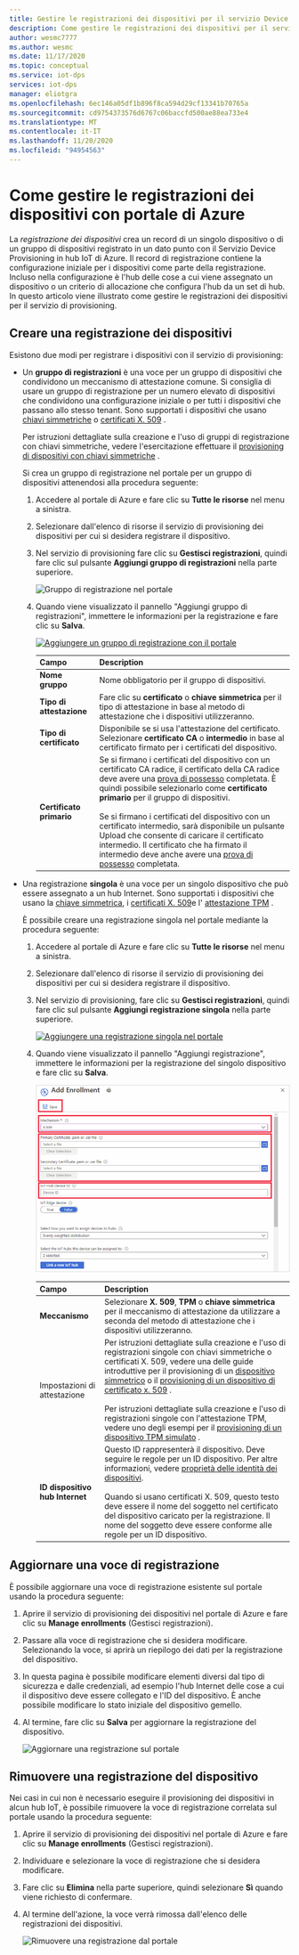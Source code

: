```yaml
---
title: Gestire le registrazioni dei dispositivi per il servizio Device provisioning in hub Azure nel portale di Azure
description: Come gestire le registrazioni dei dispositivi per il servizio Device provisioning (DPS) nell'portale di Azure
author: wesmc7777
ms.author: wesmc
ms.date: 11/17/2020
ms.topic: conceptual
ms.service: iot-dps
services: iot-dps
manager: eliotgra
ms.openlocfilehash: 6ec146a05df1b896f8ca594d29cf13341b70765a
ms.sourcegitcommit: cd9754373576d6767c06baccfd500ae88ea733e4
ms.translationtype: MT
ms.contentlocale: it-IT
ms.lasthandoff: 11/20/2020
ms.locfileid: "94954563"
---
```

# <a name="how-to-manage-device-enrollments-with-azure-portal"></a>Come gestire le registrazioni dei dispositivi con portale di Azure

La *registrazione dei dispositivi* crea un record di un singolo dispositivo o di un gruppo di dispositivi registrato in un dato punto con il Servizio Device Provisioning in hub IoT di Azure. Il record di registrazione contiene la configurazione iniziale per i dispositivi come parte della registrazione. Incluso nella configurazione è l'hub delle cose a cui viene assegnato un dispositivo o un criterio di allocazione che configura l'hub da un set di hub. In questo articolo viene illustrato come gestire le registrazioni dei dispositivi per il servizio di provisioning.


## <a name="create-a-device-enrollment"></a>Creare una registrazione dei dispositivi

Esistono due modi per registrare i dispositivi con il servizio di provisioning:

* Un **gruppo di registrazioni** è una voce per un gruppo di dispositivi che condividono un meccanismo di attestazione comune. Si consiglia di usare un gruppo di registrazione per un numero elevato di dispositivi che condividono una configurazione iniziale o per tutti i dispositivi che passano allo stesso tenant. Sono supportati i dispositivi che usano [chiavi simmetriche](concepts-symmetric-key-attestation.md) o [certificati X. 509](concepts-x509-attestation.md) . 

    Per istruzioni dettagliate sulla creazione e l'uso di gruppi di registrazione con chiavi simmetriche, vedere l'esercitazione effettuare il [provisioning di dispositivi con chiavi simmetriche](how-to-legacy-device-symm-key.md) .

    Si crea un gruppo di registrazione nel portale per un gruppo di dispositivi attenendosi alla procedura seguente:

    1. Accedere al portale di Azure e fare clic su **Tutte le risorse** nel menu a sinistra.  
    1. Selezionare dall'elenco di risorse il servizio di provisioning dei dispositivi per cui si desidera registrare il dispositivo.  
    1. Nel servizio di provisioning fare clic su **Gestisci registrazioni**, quindi fare clic sul pulsante **Aggiungi gruppo di registrazioni** nella parte superiore.  
     
        ![Gruppo di registrazione nel portale](./media/how-to-manage-enrollments/add-group-enrollment.png)
        
    1. Quando viene visualizzato il pannello "Aggiungi gruppo di registrazioni", immettere le informazioni per la registrazione e fare clic su **Salva**.  
     
        [![Aggiungere un gruppo di registrazione con il portale](./media/how-to-manage-enrollments/group-enrollment.png)](./media/how-to-manage-enrollments/group-enrollment.png#lightbox)
        
        | Campo | Description |
        | :--- | :--- |
        | **Nome gruppo** | Nome obbligatorio per il gruppo di dispositivi. |
        | **Tipo di attestazione** | Fare clic su **certificato** o **chiave simmetrica** per il tipo di attestazione in base al metodo di attestazione che i dispositivi utilizzeranno. |
        | **Tipo di certificato** | Disponibile se si usa l'attestazione del certificato. Selezionare **certificato CA** o **intermedio** in base al certificato firmato per i certificati del dispositivo. |
        | **Certificato primario** | Se si firmano i certificati del dispositivo con un certificato CA radice, il certificato della CA radice deve avere una [prova di possesso](how-to-verify-certificates.md) completata. È quindi possibile selezionarlo come **certificato primario** per il gruppo di dispositivi.<br><br>Se si firmano i certificati del dispositivo con un certificato intermedio, sarà disponibile un pulsante Upload che consente di caricare il certificato intermedio. Il certificato che ha firmato il intermedio deve anche avere una [prova di possesso](how-to-verify-certificates.md) completata. |

        
    

* Una registrazione **singola** è una voce per un singolo dispositivo che può essere assegnato a un hub Internet. Sono supportati i dispositivi che usano la [chiave simmetrica](concepts-symmetric-key-attestation.md), i [certificati X. 509](concepts-x509-attestation.md)e l' [attestazione TPM](concepts-tpm-attestation.md) . 

    È possibile creare una registrazione singola nel portale mediante la procedura seguente:

    1. Accedere al portale di Azure e fare clic su **Tutte le risorse** nel menu a sinistra.
    1. Selezionare dall'elenco di risorse il servizio di provisioning dei dispositivi per cui si desidera registrare il dispositivo.
    1. Nel servizio di provisioning, fare clic su **Gestisci registrazioni**, quindi fare clic sul pulsante **Aggiungi registrazione singola** nella parte superiore.   

       [![Aggiungere una registrazione singola nel portale](./media/how-to-manage-enrollments/add-individual-enrollment.png)](./media/how-to-manage-enrollments/add-individual-enrollment.png#lightbox)

    1. Quando viene visualizzato il pannello "Aggiungi registrazione", immettere le informazioni per la registrazione del singolo dispositivo e fare clic su **Salva**. 
     
        [![Registrazione singola sul portale](./media/how-to-manage-enrollments/individual-enrollment.png)](./media/how-to-manage-enrollments/individual-enrollment.png#lightbox)
    
        | Campo | Description |
        | :--- | :--- |
        | **Meccanismo** | Selezionare **X. 509**, **TPM** o **chiave simmetrica** per il meccanismo di attestazione da utilizzare a seconda del metodo di attestazione che i dispositivi utilizzeranno. |
        | Impostazioni di attestazione | Per istruzioni dettagliate sulla creazione e l'uso di registrazioni singole con chiavi simmetriche o certificati X. 509, vedere una delle guide introduttive per il provisioning di un [dispositivo simmetrico](quick-create-simulated-device-symmetric-key-java.md#create-a-device-enrollment) o il [provisioning di un dispositivo di certificato x. 509](quick-create-simulated-device-x509-java.md#create-a-self-signed-x509-device-certificate-and-individual-enrollment-entry) .<br><br>Per istruzioni dettagliate sulla creazione e l'uso di registrazioni singole con l'attestazione TPM, vedere uno degli esempi per il [provisioning di un dispositivo TPM simulato](quick-create-simulated-device-tpm-java.md#create-a-device-enrollment-entry) .|
        | **ID dispositivo hub Internet** |  Questo ID rappresenterà il dispositivo. Deve seguire le regole per un ID dispositivo. Per altre informazioni, vedere [proprietà delle identità dei dispositivi](../iot-hub/iot-hub-devguide-identity-registry.md#device-identity-properties).<br><br>Quando si usano certificati X. 509, questo testo deve essere il nome del soggetto nel certificato del dispositivo caricato per la registrazione. Il nome del soggetto deve essere conforme alle regole per un ID dispositivo.|
            


## <a name="update-an-enrollment-entry"></a>Aggiornare una voce di registrazione
È possibile aggiornare una voce di registrazione esistente sul portale usando la procedura seguente:

1. Aprire il servizio di provisioning dei dispositivi nel portale di Azure e fare clic su **Manage enrollments** (Gestisci registrazioni). 
1. Passare alla voce di registrazione che si desidera modificare. Selezionando la voce, si aprirà un riepilogo dei dati per la registrazione del dispositivo. 
1. In questa pagina è possibile modificare elementi diversi dal tipo di sicurezza e dalle credenziali, ad esempio l'hub Internet delle cose a cui il dispositivo deve essere collegato e l'ID del dispositivo. È anche possibile modificare lo stato iniziale del dispositivo gemello. 
1. Al termine, fare clic su **Salva** per aggiornare la registrazione del dispositivo. 

    ![Aggiornare una registrazione sul portale](./media/how-to-manage-enrollments/update-enrollment.png)

## <a name="remove-a-device-enrollment"></a>Rimuovere una registrazione del dispositivo
Nei casi in cui non è necessario eseguire il provisioning dei dispositivi in alcun hub IoT, è possibile rimuovere la voce di registrazione correlata sul portale usando la procedura seguente:

1. Aprire il servizio di provisioning dei dispositivi nel portale di Azure e fare clic su **Manage enrollments** (Gestisci registrazioni). 
1. Individuare e selezionare la voce di registrazione che si desidera modificare. 
1. Fare clic su **Elimina** nella parte superiore, quindi selezionare **Sì** quando viene richiesto di confermare. 
1. Al termine dell'azione, la voce verrà rimossa dall'elenco delle registrazioni dei dispositivi. 
 
    ![Rimuovere una registrazione dal portale](./media/how-to-manage-enrollments/remove-enrollment.png)